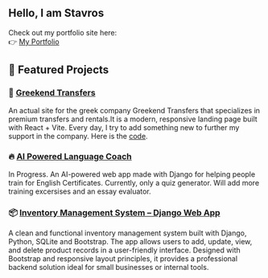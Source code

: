 ## Hello, I am Stavros


Check out my portfolio site here:  
👉 [My Portfolio](https://benevolent-daffodil-b18961.netlify.app)


## 🚀 Featured Projects


### 🚗 [Greekend Transfers](https://www.greekendtransfers.com/)
An actual site for the greek company Greekend Transfers that specializes in premium transfers 
and rentals.It is a modern, responsive landing page built with React + Vite. Every day, I try 
to add something new to further my support in the company.
Here is the [code](https://github.com/nobaigiobaitsi/cars-transfer.git).

### 🔥 [AI Powered Language Coach](https://github.com/nobaigiobaitsi/language-coach-django.git)
In Progress. An AI-powered web app made with Django for helping people train for English Certificates.
Currently, only a quiz generator. Will add more training excersises and an essay evaluator.

### 📦 [Inventory Management System – Django Web App](https://github.com/nobaigiobaitsi/inventory-django)

A clean and functional inventory management system built with Django, Python, SQLite and Bootstrap. The 
app allows users to add, update, view, and delete product records in a user-friendly interface. 
Designed with Bootstrap and responsive layout principles, it provides a professional backend solution 
ideal for small businesses or internal tools.

